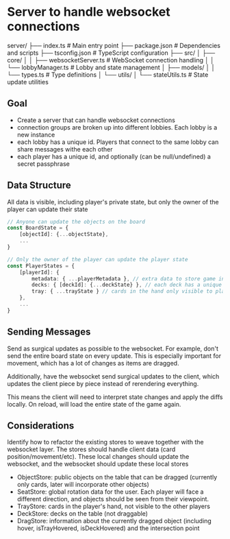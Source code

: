# Server to handle websocket connections

server/
├── index.ts               # Main entry point
├── package.json           # Dependencies and scripts
├── tsconfig.json          # TypeScript configuration
├── src/
│   ├── core/
│   │   ├── websocketServer.ts  # WebSocket connection handling
│   │   └── lobbyManager.ts     # Lobby and state management
│   ├── models/
│   │   └── types.ts            # Type definitions
│   └── utils/
│       └── stateUtils.ts       # State update utilities

## Goal

- Create a server that can handle websocket connections
- connection groups are broken up into different lobbies. Each lobby is a new instance
- each lobby has a unique id. Players that connect to the same lobby can share messages withe each other
- each player has a unique id, and optionally (can be null/undefined) a secret passphrase

## Data Structure
All data is visible, including player's private state, but only the owner of the player can update their state
```ts
// Anyone can update the objects on the board
const BoardState = {
    [objectId]: {...objectState},
    ...
}

// Only the owner of the player can update the player state
const PlayerStates = {
    [playerId]: {
        metadata: { ...playerMetadata }, // extra data to store game information (life, mana, etc)
        decks: { [deckId]: {...deckState} }, // each deck has a unique id
        tray: { ...trayState } // cards in the hand only visible to player
    },
    ...
}
```

## Sending Messages
Send as surgical updates as possible to the websocket. For example, don't send the entire board state on every update.
This is especially important for movement, which has a lot of changes as items are dragged.

Additionally, have the websocket send surgical updates to the client, which updates the client piece by piece instead of rerendering everything.

This means the client will need to interpret state changes and apply the diffs locally. On reload, will load the entire state of the game again.

## Considerations
Identify how to refactor the existing stores to weave together with the websocket layer. The stores should handle client data (card position/movement/etc). These local changes should update the websocket, and the websocket should update these local stores
- ObjectStore: public objects on the table that can be dragged (currently only cards, later will incorporate other objects)
- SeatStore: global rotation data for the user. Each player will face a different direction, and objects should be seen from their viewpoint.
- TrayStore: cards in the player's hand, not visible to the other players
- DeckStore: decks on the table (not draggable)
- DragStore: information about the currently dragged object (including hover, isTrayHovered, isDeckHovered) and the intersection point
